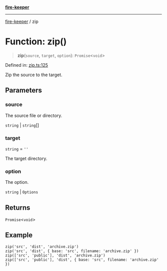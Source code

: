 [**fire-keeper**](../README.md)

***

[fire-keeper](../README.md) / zip

# Function: zip()

> **zip**(`source`, `target`, `option`): `Promise`\<`void`\>

Defined in: [zip.ts:125](https://github.com/phonowell/fire-keeper/blob/862cc844119f7a539be35ffaeee5bfb3fdb4b3cd/src/zip.ts#L125)

Zip the source to the target.

## Parameters

### source

The source file or directory.

`string` | `string`[]

### target

`string` = `''`

The target directory.

### option

The option.

`string` | `Options`

## Returns

`Promise`\<`void`\>

## Example

```
zip('src', 'dist', 'archive.zip')
zip('src', 'dist', { base: 'src', filename: 'archive.zip' })
zip(['src', 'public'], 'dist', 'archive.zip')
zip(['src', 'public'], 'dist', { base: 'src', filename: 'archive.zip' })
```
